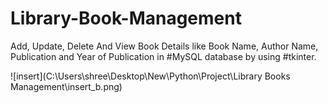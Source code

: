 # Library-Book-Management
Add, Update, Delete And View  Book Details like Book Name, Author Name, Publication and Year of Publication in #MySQL database by using #tkinter.

![insert](C:\Users\shree\Desktop\New\Python\Project\Library Books Management\insert_b.png)
